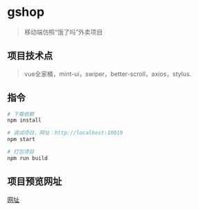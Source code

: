 # gshop

> 移动端仿照“饿了吗”外卖项目

## 项目技术点

> vue全家桶，mint-ui，swiper，better-scroll，axios，stylus.

## 指令

``` bash
# 下载依赖
npm install

# 调试项目，网址：http://localhost:10010
npm start

# 打包项目
npm run build

```

## 项目预览网址

 [网址](http://106.13.3.24:3020/)
